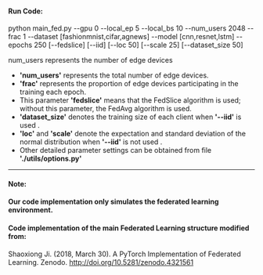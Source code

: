 #### Run Code:

python main_fed.py   --gpu 0 --local_ep 5 --local_bs 10  --num_users 2048 --frac 1 --dataset [fashionmnist,cifar,agnews]  --model [cnn,resnet,lstm] --epochs 250 [--fedslice] [--iid] [--loc 50] [--scale 25] [--dataset_size 50] 

num_users represents the number of edge devices

- **'num_users'**  represents the total number of edge devices.
- **'frac'** represents  the proportion of edge devices participating in the training each epoch.
- This parameter **'fedslice'** means that the FedSlice algorithm is used; without this parameter, the FedAvg algorithm is used.
- **'dataset_size'** denotes the training size of each client  when **'--iid'** is used .
- **'loc'** and **'scale'** denote the expectation and standard deviation of the normal distribution when **'--iid'** is not used .
- Other detailed parameter settings can be obtained from file **'./utils/options.py'**

---

#### Note:

#### Our code implementation only simulates the federated learning environment.

#### Code implementation of the main Federated Learning structure modified from:

Shaoxiong Ji. (2018, March 30). A PyTorch Implementation of Federated Learning. Zenodo. http://doi.org/10.5281/zenodo.4321561
